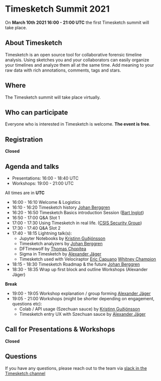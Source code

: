 # Timesketch Summit 2021

On **March 10th 2021 16:00 - 21:00 UTC** the first Timesketch summit will
take place.

## About Timesketch

Timesketch is an open source tool for collaborative forensic timeline analysis.
Using sketches you and your collaborators can easily organize your timelines and
analyze them all at the same time. Add meaning to your raw data with rich
annotations, comments, tags and stars.

## Where

The Timesketch summit will take place virtually.

## Who can participate

Everyone who is interested in Timesketch is welcome. **The event is free**.

## Registration

**Closed**

## Agenda and talks

- Presentations: 16:00 - 18:40 UTC
- Workshops: 19:00 - 21:00 UTC

All times are in **UTC**

- 16:00 - 16:10 Welcome & Logistics
- 16:10 - 16:20 Timesketch history [Johan Berggren](https://twitter.com/jberggren)
- 16:20 - 16:50 Timesketch Basics introduction Session ([Bart Inglot](https://twitter.com/BartInglot))
- 16:50 - 17:00 Q&A Slot 1
- 17:00 - 17:30 Using Timesketch in real life. ([CSIS Security Group](https://twitter.com/csis_cyber?lang=en))
- 17:30 - 17:40 Q&A Slot 2
- 17:40 - 18:15 Lightning talk(s):
  - Jupyter Notebooks by [Kristinn Guðjónsson](https://twitter.com/el_killerdwarf)
  - Timesketch analyzers by [Johan Berggren](https://twitter.com/jberggren)
  - DFTimewolf by [Thomas Chopitea](https://twitter.com/tomchop_)
  - Sigma in Timesketch by [Alexander Jäger](https://twitter.com/alexanderjaeger)
  - Timesketch used with Velociraptor [Eric Capuano](https://twitter.com/eric_capuano) [Whitney Champion](https://twitter.com/shortxstack)
- 18:15 - 18:30 Timesketch Roadmap & the future [Johan Berggren](https://twitter.com/jberggren)
- 18:30 - 18:35 Wrap up first block and outline Workshops (Alexander Jäger)

**Break**

- 19:00 - 19:05 Workshop explanation / group forming [Alexander Jäger](https://twitter.com/alexanderjaeger)
- 19:05 - 21:00 Workshops (might be shorter depending on engagement, questions etc):
  - Colab / API usage (Szechuan sauce) by [Kristinn Guðjónsson](https://twitter.com/el_killerdwarf)
  - Timesketch entry UX with Szechuan sauce by [Alexander Jäger](https://twitter.com/alexanderjaeger)

## Call for Presentations & Workshops

**Closed**

## Questions

If you have any questions, please reach out to the team via
[slack in the Timesketch channel](https://github.com/open-source-dfir/slack)
